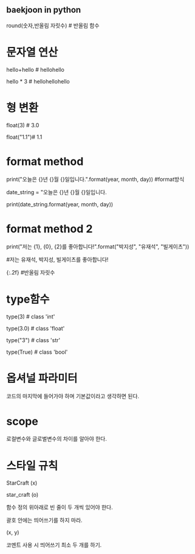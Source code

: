 ## baekjoon in python

round(숫자,반올림 자릿수) # 반올림 함수

# 문자열 연산
hello+hello # hellohello

hello * 3 # hellohellohello

# 형 변환
float(3) # 3.0

float("1.1")# 1.1

# format method
print("오늘은 {}년 {}월 {}일입니다.".format(year, month, day)) #format방식

date_string = "오늘은 {}년 {}월 {}일입니다.

print(date_string.format(year, month, day))

# format method 2
print("저는 {1}, {0}, {2}를 좋아합니다!".format("박지성", "유재석", "빌게이츠"))

#저는 유재석, 박지성, 빌게이츠를 좋아합니다!

{:.2f} #반올림 자릿수

# type함수

type(3) # class 'int'

type(3.0) # class 'float'

type("3") # class 'str'

type(True) # class 'bool'

# 옵셔널 파라미터

코드의 마지막에 들어가야 하며 기본값이라고 생각하면 된다.

# scope

로컬변수와 글로벌변수의 차이를 알아야 한다.

# 스타일 규칙
StarCraft (x)

star_craft (o)

함수 정의 위아래로 빈 줄이 두 개씩 있어야 한다.

괄호 안에는 띄어쓰기를 하지 마라.

(x, y)

코멘트 사용 시 띄어쓰기 최소 두 개를 하기.
  

